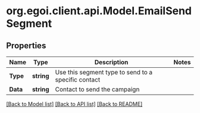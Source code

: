 
# org.egoi.client.api.Model.EmailSendSegment

## Properties

Name | Type | Description | Notes
------------ | ------------- | ------------- | -------------
**Type** | **string** | Use this segment type to send to a specific contact | 
**Data** | **string** | Contact to send the campaign | 

[[Back to Model list]](../README.md#documentation-for-models)
[[Back to API list]](../README.md#documentation-for-api-endpoints)
[[Back to README]](../README.md)

